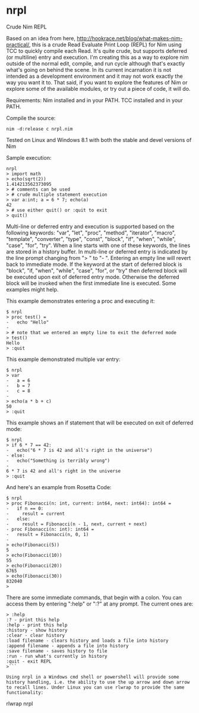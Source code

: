 # nrpl
Crude Nim REPL

Based on an idea from here, <http://hookrace.net/blog/what-makes-nim-practical/>, this is a crude Read Evaluate Print Loop (REPL) for Nim using TCC to quickly compile each Read. It's quite crude, but supports deferred (or multiline) entry and execution. I'm creating this as a way to explore nim outside of the normal edit, compile, and run cycle although that's exactly what's going on behind the scene. In its current incarnation it is not intended as a development environment and it may not work exactly the way you want it to. That said, if you want to explore the features of Nim or explore some of the available modules, or try out a piece of code, it will do.

Requirements:
Nim installed and in your PATH.
TCC installed and in your PATH.

Compile the source:
```
nim -d:release c nrpl.nim
```
Tested on Linux and Windows 8.1 with both the stable and devel versions of Nim

Sample execution:
```
nrpl
> import math
> echo(sqrt(2))
1.414213562373095
> # comments can be used
> # crude multiple statement execution
> var a:int; a = 6 * 7; echo(a)
42
> # use either quit() or :quit to exit
> quit()
```
Multi-line or deferred entry and execution is supported based on the following keywords: "var", "let", "proc", "method", "iterator", "macro", "template", "converter", "type", "const",  "block", "if", "when", "while", "case", "for", "try". When a line starts with one of these keywords, the lines are stored in a history buffer. In multi-line or deferred entry is indicated by the line prompt changing from "> " to "- ". Entering an empty line will revert back to immediate mode. If the keyword at the start of deferred block is "block", "if, "when", "while", "case", "for", or "try" then deferred block will be executed upon exit of deferred entry mode. Otherwise the deferred block will be invoked when the first immediate line is executed. Some examples might help.

This example demonstrates entering a proc and executing it:
```
$ nrpl
> proc test() =
-   echo "Hello"
-
> # note that we entered an empty line to exit the deferred mode
> test()
Hello
> :quit
```

This example demonstrated multiple var entry:
```
$ nrpl
> var
-   a = 6
-   b = 7
-   c = 8
-
> echo(a * b + c)
50
> :quit
```

This example shows an if statement that will be executed on exit of deferred mode:
```
$ nrpl
> if 6 * 7 == 42:
-   echo("6 * 7 is 42 and all's right in the universe")
- else:
-   echo("Something is terribly wrong")
-
6 * 7 is 42 and all's right in the universe
> :quit
```
And here's an example from Rosetta Code:
```
$ nrpl
> proc Fibonacci(n: int, current: int64, next: int64): int64 =
-   if n == 0:
-     result = current
-   else:
-     result = Fibonacci(n - 1, next, current + next)
- proc Fibonacci(n: int): int64 =
-   result = Fibonacci(n, 0, 1)
-
> echo(Fibonacci(5))
5
> echo(Fibonacci(10))
55
> echo(Fibonacci(20))
6765
> echo(Fibonacci(30))
832040
>
```

There are some immediate commands, that begin with a colon. You can access them by entering ":help" or ":?" at any prompt. The current ones are:
```
> :help
:? - print this help
:help - print this help
:history - show history
:clear - clear history
:load filename - clears history and loads a file into history
:append filename - appends a file into history
:save filename - saves history to file
:run - run what's currently in history
:quit - exit REPL
>```

Using nrpl in a Windows cmd shell or powershell will provide some history handling, i.e. the ability to use the up arrow and down arrow to recall lines. Under Linux you can use rlwrap to provide the same functionality:

```
rlwrap nrpl
```
